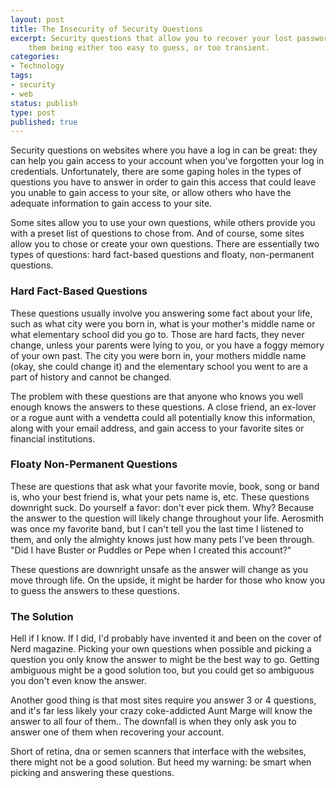 ```yaml
---
layout: post
title: The Insecurity of Security Questions
excerpt: Security questions that allow you to recover your lost password are inherently insecure or fallible, due to
    them being either too easy to guess, or too transient.
categories:
- Technology
tags:
- security
- web
status: publish
type: post
published: true
---
```


Security questions on websites where you have a log in can be great: they can help you gain access to your account
when you've forgotten your log in credentials. Unfortunately, there are some gaping holes in the types of questions
you have to answer in order to gain this access that could leave you unable to gain access to your site, or allow
others who have the adequate information to gain access to your site.

Some sites allow you to use your own questions, while others provide you with a preset list of questions to chose
from. And of course, some sites allow you to chose or create your own questions. There are essentially two types of
questions: hard fact-based questions and floaty, non-permanent questions.

### Hard Fact-Based Questions

These questions usually involve you answering some fact about your life, such as what city were you born in, what is
your mother's middle name or what elementary school did you go to. Those are hard facts, they never change, unless
your parents were lying to you, or you have a foggy memory of your own past. The city you were born in, your mothers
middle name (okay, she could change it) and the elementary school you went to are a part of history and cannot be
changed.

The problem with these questions are that anyone who knows you well enough knows the answers to these questions. A
close friend, an ex-lover or a rogue aunt with a vendetta could all potentially know this information, along with
your email address, and gain access to your favorite sites or financial institutions.

### Floaty Non-Permanent Questions

These are questions that ask what your favorite movie, book, song or band is, who your best friend is, what your pets
name is, etc. These questions downright suck. Do yourself a favor: don't ever pick them. Why? Because the answer to
the question will likely change throughout your life. Aerosmith was once my favorite band, but I can't tell you the
last time I listened to them, and only the almighty knows just how many pets I've been through. "Did I have Buster or
Puddles or Pepe when I created this account?"

These questions are downright unsafe as the answer will change as you move through life. On the upside, it might be
harder for those who know you to guess the answers to these questions.

### The Solution

Hell if I know. If I did, I'd probably have invented it and been on the cover of Nerd magazine. Picking your own
questions when possible and picking a question you only know the answer to might be the best way to go. Getting
ambiguous might be a good solution too, but you could get so ambiguous you don't even know the answer.

Another good thing is that most sites require you answer 3 or 4 questions, and it's far less likely your crazy
coke-addicted Aunt Marge will know the answer to all four of them.. The downfall is when they only ask you to
answer one of them when recovering your account.

Short of retina, dna or semen scanners that interface with the websites, there might not be a good solution. But
heed my warning: be smart when picking and answering these questions.
